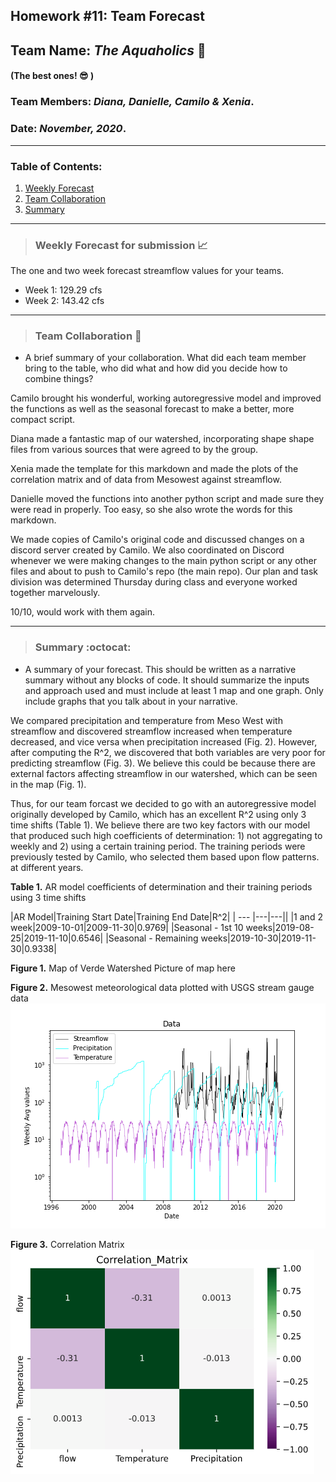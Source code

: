 ## Homework #11: Team Forecast
## Team Name: *The Aquaholics* :ocean:
#### (The best ones! :sunglasses: )

### Team Members:  *Diana, Danielle, Camilo & Xenia*.
### Date: *November, 2020*.

---

### Table of Contents:
1. [ Weekly Forecast](#weekly)
2. [ Team Collaboration](#team)
3. [ Summary](#summary)

---
<a name="weekly"></a>
>### **Weekly Forecast for submission :chart_with_upwards_trend:**

The one and two week forecast streamflow values for your teams.
- Week 1: 129.29 cfs
- Week 2: 143.42 cfs

---
<a name="team"></a>
>### **Team Collaboration :muscle:**

- A brief summary of your collaboration. What did each team member bring to the table, who did what and how did you decide how to combine things?

Camilo brought his wonderful, working autoregressive model and improved the functions as well as the seasonal forecast to make a better, more compact script.  

Diana made a fantastic map of our watershed, incorporating shape shape files from various sources that were agreed to by the group.

Xenia made the template for this markdown and made the plots of the correlation matrix and of data from Mesowest against streamflow.

Danielle moved the functions into another python script and made sure they were read in properly.  Too easy, so she also wrote the words for this markdown.

We made copies of Camilo's original code and discussed changes on a discord server created by Camilo.  We also coordinated on Discord whenever we were making changes to the main python script or any other files and about to push to Camilo's repo (the main repo).  Our plan and task division was determined Thursday during class and everyone worked together marvelously.

10/10, would work with them again.

---
<a name="summary"></a>
>### **Summary :octocat:**

- A summary of your forecast. This should be written as a narrative summary without any blocks of code. It should summarize the inputs and approach used and must include at least 1 map and one graph. Only include graphs that you talk about in your narrative.

We compared precipitation and temperature from Meso West with streamflow and discovered streamflow increased when temperature decreased, and vice versa when precipitation increased (Fig. 2).  However, after computing the R^2, we discovered that both variables are very poor for predicting streamflow (Fig. 3).  We believe this could be because there are external factors affecting streamflow in our watershed, which can be seen in the map (Fig. 1).  

Thus, for our team forcast we decided to go with an autoregressive model originally developed by Camilo, which has an excellent R^2 using only 3 time shifts (Table 1).  We believe there are two key factors with our model that produced such high coefficients of determination: 1) not aggregating to weekly and 2) using a certain training period.  The training periods were previously tested by Camilo, who selected them based upon flow patterns. at different years.

**Table 1.** AR model coefficients of determination and their training periods using 3 time shifts

|AR Model|Training Start Date|Training End Date|R^2|
| --- |---|---||
|1 and 2 week|2009-10-01|2009-11-30|0.9769|
|Seasonal - 1st 10 weeks|2019-08-25|2019-11-10|0.6546|
|Seasonal - Remaining weeks|2019-10-30|2019-11-30|0.9338|

**Figure 1.** Map of Verde Watershed
Picture of map here

**Figure 2.** Mesowest meteorological  data plotted with USGS stream gauge data
![](assets/The_Aquaholics_Forecast_HW11-eacba21e.png)

**Figure 3.** Correlation Matrix
![](assets/The_Aquaholics_Forecast_HW11-a3ef3727.png)
